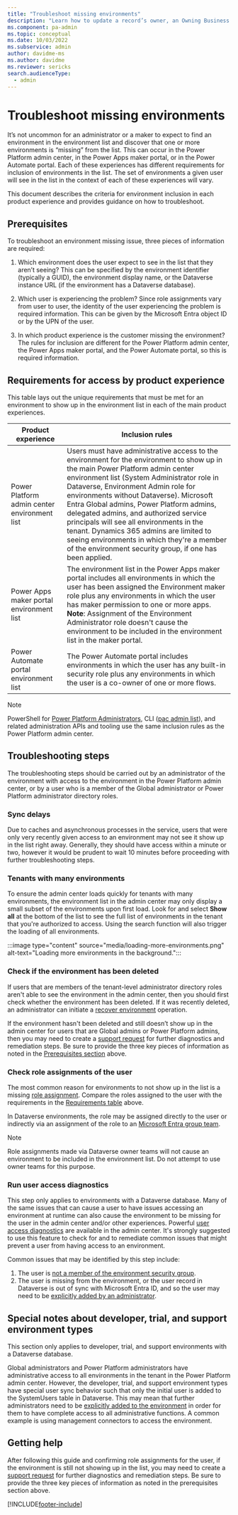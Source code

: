 ```yaml
---
title: "Troubleshoot missing environments"
description: "Learn how to update a record’s owner, an Owning Business Unit, or both an Owner and Owning Business Unit because the record changes ownership."
ms.component: pa-admin
ms.topic: conceptual
ms.date: 10/03/2022
ms.subservice: admin
author: davidme-ms
ms.author: davidme 
ms.reviewer: sericks
search.audienceType: 
  - admin
---
```

# Troubleshoot missing environments

It’s not uncommon for an administrator or a maker to expect to find an environment in the environment list and discover that one or more environments is “missing” from the list. This can occur in the Power Platform admin center, in the Power Apps maker portal, or in the Power Automate portal. Each of these experiences has different requirements for inclusion of environments in the list. The set of environments a given user will see in the list in the context of each of these experiences will vary. 

This document describes the criteria for environment inclusion in each product experience and provides guidance on how to troubleshoot. 

## Prerequisites 

To troubleshoot an environment missing issue, three pieces of information are required: 

1. Which environment does the user expect to see in the list that they aren’t seeing? This can be specified by the environment identifier (typically a GUID), the environment display name, or the Dataverse instance URL (if the environment has a Dataverse database). 

2. Which user is experiencing the problem? Since role assignments vary from user to user, the identity of the user experiencing the problem is required information. This can be given by the Microsoft Entra object ID or by the UPN of the user. 

3. In which product experience is the customer missing the environment? The rules for inclusion are different for the Power Platform admin center, the Power Apps maker portal, and the Power Automate portal, so this is required information. 

## Requirements for access by product experience 

This table lays out the unique requirements that must be met for an environment to show up in the environment list in each of the main product experiences. 


|Product experience   |Inclusion rules   |
|---------|---------|
|Power Platform admin center environment list      | Users must have administrative access to the environment for the environment to show up in the main Power Platform admin center environment list (System Administrator role in Dataverse, Environment Admin role for environments without Dataverse). Microsoft Entra Global admins, Power Platform admins, delegated admins, and authorized service principals will see all environments in the tenant. Dynamics 365 admins are limited to seeing environments in which they're a member of the environment security group, if one has been applied.         |
|Power Apps maker portal environment list      | The environment list in the Power Apps maker portal includes all environments in which the user has been assigned the Environment maker role plus any environments in which the user has maker permission to one or more apps. **Note**: Assignment of the Environment Administrator role doesn't cause the environment to be included in the environment list in the maker portal.         |
|Power Automate portal environment list      | The Power Automate portal includes environments in which the user has any built-in security role plus any environments in which the user is a co-owner of one or more flows.         |

> [!NOTE]
> PowerShell for [Power Platform Administrators](powerapps-powershell.md#power-apps-cmdlets-for-administrators), CLI ([pac admin list](../developer/cli/reference/admin.md#pac-admin-list)), and related administration APIs and tooling use the same inclusion rules as the Power Platform admin center. 

## Troubleshooting steps 

The troubleshooting steps should be carried out by an administrator of the environment with access to the environment in the Power Platform admin center, or by a user who is a member of the Global administrator or Power Platform administrator directory roles. 

### Sync delays 

Due to caches and asynchronous processes in the service, users that were only very recently given access to an environment may not see it show up in the list right away. Generally, they should have access within a minute or two, however it would be prudent to wait 10 minutes before proceeding with further troubleshooting steps. 

### Tenants with many environments 

To ensure the admin center loads quickly for tenants with many environments, the environment list in the admin center may only display a small subset of the environments upon first load. Look for and select **Show all** at the bottom of the list to see the full list of environments in the tenant that you're authorized to access. Using the search function will also trigger the loading of all environments.

:::image type="content" source="media/loading-more-environments.png" alt-text="Loading more environments in the background.":::

### Check if the environment has been deleted 

If users that are members of the tenant-level administrator directory roles aren't able to see the environment in the admin center, then you should first check whether the environment has been deleted. If it was recently deleted, an administrator can initiate a [recover environment](recover-environment.md) operation. 

If the environment hasn't been deleted and still doesn’t show up in the admin center for users that are Global admins or Power Platform admins, then you may need to create a [support request](get-help-support.md) for further diagnostics and remediation steps. Be sure to provide the three key pieces of information as noted in the [Prerequisites section](#prerequisites) above.  

### Check role assignments of the user 

The most common reason for environments to not show up in the list is a missing [role assignment](assign-security-roles.md). Compare the roles assigned to the user with the requirements in the [Requirements table](#requirements-for-access-by-product-experience) above. 

In Dataverse environments, the role may be assigned directly to the user or indirectly via an assignment of the role to an [Microsoft Entra group team](manage-teams.md). 

> [!NOTE]
> Role assignments made via Dataverse owner teams will not cause an environment to be included in the environment list. Do not attempt to use owner teams for this purpose. 

### Run user access diagnostics 

This step only applies to environments with a Dataverse database. Many of the same issues that can cause a user to have issues accessing an environment at runtime can also cause the environment to be missing for the user in the admin center and/or other experiences. Powerful [user access diagnostics](troubleshooting-user-needs-read-write-access-organization.md) are available in the admin center. It's strongly suggested to use this feature to check for and to remediate common issues that might prevent a user from having access to an environment. 

Common issues that may be identified by this step include: 

1. The user is [not a member of the environment security group](troubleshooting-user-needs-read-write-access-organization.md#user-isnt-a-member-of-the-environments-security-group). 
2. The user is missing from the environment, or the user record in Dataverse is out of sync with Microsoft Entra ID, and so the user may need to be [explicitly added by an administrator](add-users-to-environment.md). 

## Special notes about developer, trial, and support environment types 

This section only applies to developer, trial, and support environments with a Dataverse database.

Global administrators and Power Platform administrators have administrative access to all environments in the tenant in the Power Platform admin center. However, the developer, trial, and support environment types have special user sync behavior such that only the initial user is added to the SystemUsers table in Dataverse. This may mean that further administrators need to be [explicitly added to the environment](add-users-to-environment.md) in order for them to have complete access to all administrative functions. A common example is using management connectors to access the environment. 

## Getting help 

After following this guide and confirming role assignments for the user, if the environment is still not showing up in the list, you may need to create a [support request](get-help-support.md) for further diagnostics and remediation steps. Be sure to provide the three key pieces of information as noted in the prerequisites section above.  





[!INCLUDE[footer-include](../includes/footer-banner.md)]